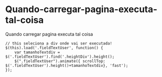 # Quando-carregar-pagina-executa-tal-coisa
Quando carregar pagina executa tal coisa

    // this seleciona a div onde vai ser executada!
    $(this).load('.fieldTextUser', function() {
        var tamanhoTextdiv = $('.fieldTextUser').find('.heightDiv').height();
        $(".fieldTextUser").animate({ scrollTop: $('.fieldTextUser').height()+tamanhoTextdiv}, 'fast');
    });
